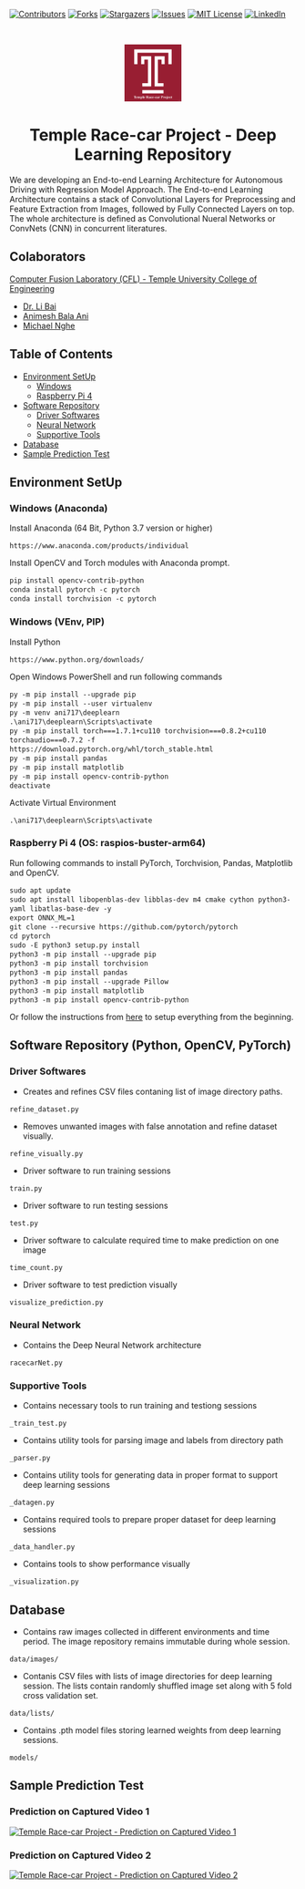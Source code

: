 [![Contributors][contributors-shield]][contributors-url]
[![Forks][forks-shield]][forks-url]
[![Stargazers][stars-shield]][stars-url]
[![Issues][issues-shield]][issues-url]
[![MIT License][license-shield]][license-url]
[![LinkedIn][linkedin-shield]][linkedin-url]

<!-- PROJECT LOGO -->
<br />
<p align="center">
  <a href="https://github.com/ANI717/race-car">
    <img src="readme/temple.png" alt="Logo" width="100" height="100">
  </a>

  <h1 align="center">Temple Race-car Project - Deep Learning Repository</h1>
</p>

We are developing an End-to-end Learning Architecture for Autonomous Driving with Regression Model Approach. The End-to-end Learning Architecture contains a stack of Convolutional Layers for Preprocessing and Feature Extraction from Images, followed by Fully Connected Layers on top. The whole architecture is defined as Convolutional Nueral Networks or ConvNets (CNN) in concurrent literatures.

## Colaborators
[Computer Fusion Laboratory (CFL) - Temple University College of Engineering](https://sites.temple.edu/cflab/people/)
* [Dr. Li Bai](https://engineering.temple.edu/about/faculty-staff/li-bai-lbai)
* [Animesh Bala Ani](https://animeshani.com/)
* [Michael Nghe](https://sites.temple.edu/cflab/people/)

## Table of Contents  
- [Environment SetUp](#env) <br/>
  * [Windows](#env-win) <br/>
  * [Raspberry Pi 4](#env-rasp) <br/>
- [Software Repository](#soft) <br/>
  * [Driver Softwares](#soft-driver) <br/>
  * [Neural Network](#soft-nn) <br/>
  * [Supportive Tools](#soft-tools) <br/>
- [Database](#data) <br/>
- [Sample Prediction Test](#sample) <br/>

## Environment SetUp <a name="env"></a>
### Windows (Anaconda) <a name="env-win"></a>
Install Anaconda (64 Bit, Python 3.7 version or higher)
```
https://www.anaconda.com/products/individual
```
Install OpenCV and Torch modules with Anaconda prompt.
```
pip install opencv-contrib-python
conda install pytorch -c pytorch
conda install torchvision -c pytorch
```

### Windows (VEnv, PIP) <a name="env-win"></a>
Install Python
```
https://www.python.org/downloads/
```
Open Windows PowerShell and run following commands
```
py -m pip install --upgrade pip
py -m pip install --user virtualenv
py -m venv ani717\deeplearn
.\ani717\deeplearn\Scripts\activate
py -m pip install torch===1.7.1+cu110 torchvision===0.8.2+cu110 torchaudio===0.7.2 -f https://download.pytorch.org/whl/torch_stable.html
py -m pip install pandas
py -m pip install matplotlib
py -m pip install opencv-contrib-python
deactivate
```
Activate Virtual Environment
```
.\ani717\deeplearn\Scripts\activate
```

### Raspberry Pi 4 (OS: raspios-buster-arm64) <a name="env-rasp"></a>
Run following commands to install PyTorch, Torchvision, Pandas, Matplotlib and OpenCV.
```
sudo apt update
sudo apt install libopenblas-dev libblas-dev m4 cmake cython python3-yaml libatlas-base-dev -y
export ONNX_ML=1
git clone --recursive https://github.com/pytorch/pytorch
cd pytorch
sudo -E python3 setup.py install
python3 -m pip install --upgrade pip
python3 -m pip install torchvision
python3 -m pip install pandas
python3 -m pip install --upgrade Pillow
python3 -m pip install matplotlib
python3 -m pip install opencv-contrib-python
```
Or follow the instructions from [here](https://github.com/ANI717/headless_raspberrypi_setup) to setup everything from the beginning.

## Software Repository (Python, OpenCV, PyTorch) <a name="soft"></a>
### Driver Softwares <a name="soft-driver"></a>
* Creates and refines CSV files contaning list of image directory paths.
```
refine_dataset.py
```
* Removes unwanted images with false annotation and refine dataset visually.
```
refine_visually.py
```
* Driver software to run training sessions
```
train.py
```
* Driver software to run testing sessions
```
test.py
```
* Driver software to calculate required time to make prediction on one image
```
time_count.py
```
* Driver software to test prediction visually
```
visualize_prediction.py
```

### Neural Network <a name="soft-nn"></a>
* Contains the Deep Neural Network architecture
```
racecarNet.py
```

### Supportive Tools <a name="soft-tools"></a>
* Contains necessary tools to run training and testiong sessions
```
_train_test.py
```
* Contains utility tools for parsing image and labels from directory path
```
_parser.py
```
* Contains utility tools for generating data in proper format to support deep learning sessions
```
_datagen.py
```
* Contains required tools to prepare proper dataset for deep learning sessions
```
_data_handler.py
```
* Contains tools to show performance visually
```
_visualization.py
```

## Database <a name="data"></a>
* Contains raw images collected in different environments and time period. The image repository remains immutable during whole session.
```
data/images/
```
* Contanis CSV files with lists of image directories for deep learning session. The lists contain randomly shuffled image set along with 5 fold cross validation set.
```
data/lists/
```
* Contains .pth model files storing learned weights from deep learning sessions.
```
models/
```

## Sample Prediction Test <a name="sample"></a>
### Prediction on Captured Video 1
[![Temple Race-car Project - Prediction on Captured Video 1](http://img.youtube.com/vi/6__Wq2JxxDI/0.jpg)](http://www.youtube.com/watch?v=6__Wq2JxxDI "Temple Race-car Project - Prediction on Captured Video 1")

### Prediction on Captured Video 2
[![Temple Race-car Project - Prediction on Captured Video 2](http://img.youtube.com/vi/yulaIIDh_K0/0.jpg)](http://www.youtube.com/watch?v=yulaIIDh_K0 "Temple Race-car Project - Prediction on Captured Video 2")



<!-- MARKDOWN LINKS & IMAGES -->
<!-- https://www.markdownguide.org/basic-syntax/#reference-style-links -->
[contributors-shield]: https://img.shields.io/github/contributors/ANI717/race-car.svg?style=flat-square
[contributors-url]: https://github.com/ANI717/race-car/graphs/contributors
[forks-shield]: https://img.shields.io/github/forks/ANI717/race-car.svg?style=flat-square
[forks-url]: https://github.com/ANI717/race-car/network/members
[stars-shield]: https://img.shields.io/github/stars/ANI717/race-car.svg?style=flat-square
[stars-url]: https://github.com/ANI717/race-car/stargazers
[issues-shield]: https://img.shields.io/github/issues/ANI717/race-car.svg?style=flat-square
[issues-url]: https://github.com/ANI717/race-car/issues
[license-shield]: https://img.shields.io/github/license/ANI717/race-car.svg?style=flat-square
[license-url]: https://github.com/ANI717/race-car/blob/master/LICENSE
[linkedin-shield]: https://img.shields.io/badge/-LinkedIn-black.svg?style=flat-square&logo=linkedin&colorB=555
[linkedin-url]: https://www.linkedin.com/in/ani717
[product-screenshot]: images/screenshot.png
